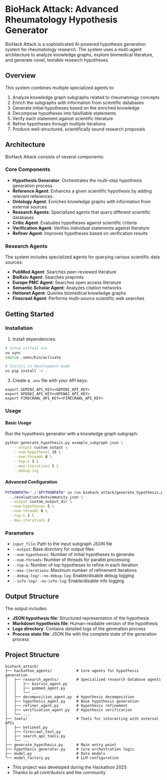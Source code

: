 # BioHack Attack: Advanced Rheumatology Hypothesis Generator

BioHack Attack is a sophisticated AI-powered hypothesis generation system for rheumatology research. The system uses a multi-agent architecture to analyze knowledge graphs, explore biomedical literature, and generate novel, testable research hypotheses.

## Overview

This system combines multiple specialized agents to:

1. Analyze knowledge graph subgraphs related to rheumatology concepts
2. Enrich the subgraphs with information from scientific databases
3. Generate initial hypotheses based on the enriched knowledge
4. Decompose hypotheses into falsifiable statements
5. Verify each statement against scientific literature
6. Refine hypotheses through multiple iterations
7. Produce well-structured, scientifically sound research proposals

## Architecture

BioHack Attack consists of several components:

### Core Components

- **Hypothesis Generator**: Orchestrates the multi-step hypothesis generation process
- **Reference Agent**: Enhances a given scientific hypothesis by adding relevant references.
- **Ontology Agent**: Enriches knowledge graphs with information from external sources
- **Research Agents**: Specialized agents that query different scientific databases
- **Critic Agent**: Evaluates hypotheses against scientific criteria
- **Verification Agent**: Verifies individual statements against literature
- **Refiner Agent**: Improves hypotheses based on verification results

### Research Agents

The system includes specialized agents for querying various scientific data sources:

- **PubMed Agent**: Searches peer-reviewed literature
- **BioRxiv Agent**: Searches preprints
- **Europe PMC Agent**: Searches open access literature
- **Semantic Scholar Agent**: Analyzes citation networks
- **Hetionet Agent**: Queries biomedical knowledge graphs
- **Firecrawl Agent**: Performs multi-source scientific web searches

## Getting Started

### Installation

1. Install dependencies:
```bash
# Setup virtual env
uv sync
source .venv/bin/activate

# Install in development mode
uv pip install -e .
```

3. Create a `.env` file with your API keys:
```
export GEMINI_API_KEY=<GEMINI_API_KEY>
export OPENAI_API_KEY=<OPENAI_API_KEY>
export FIRECRAWL_API_KEY=<FIRECRAWL_API_KEY>
```

### Usage

#### Basic Usage

Run the hypothesis generator with a knowledge graph subgraph:

```bash
python generate_hypothesis.py example_subgraph.json \
    --output custom_output \
    --num-hypotheses 10 \
    --num-threads 8 \
    --top-k 3 \
    --max-iterations 5 \
    --debug-log
```

#### Advanced Configuration

```bash
PYTHONPATH="./:$PYTHONPATH" uv run biohack_attack/generate_hypothesis.py \
  ../evaluation/Autoimmunity.json \
  --output custom_output_dir \
  --num-hypotheses 5 \
  --num-threads 8 \
  --top-k 3 \
  --max-iterations 2
```

### Parameters

- `input_file`: Path to the input subgraph JSON file
- `--output`: Base directory for output files
- `--num-hypotheses`: Number of initial hypotheses to generate
- `--num-threads`: Number of threads for parallel processing
- `--top-k`: Number of top hypotheses to refine in each iteration
- `--max-iterations`: Maximum number of refinement iterations
- `--debug-log/--no-debug-log`: Enable/disable debug logging
- `--info-log/--no-info-log`: Enable/disable info logging

## Output Structure

The output includes:

- **JSON hypothesis file**: Structured representation of the hypothesis
- **Markdown hypothesis file**: Human-readable version of the hypothesis
- **Logs directory**: Contains detailed logs of the generation process
- **Process state file**: JSON file with the complete state of the generation process

## Project Structure

```
biohack_attack/
├── hackathon_agents/           # Core agents for hypothesis generation
│   ├── research_agents/        # Specialized research database agents
│   │   ├── biorxiv_agent.py
│   │   ├── pubmed_agent.py
│   │   └── ...
│   ├── decomposition_agent.py  # Hypothesis decomposition
│   ├── hypothesis_agent.py     # Base hypothesis generation
│   ├── refiner_agent.py        # Hypothesis refinement
│   ├── verification_agent.py   # Hypothesis verification
│   └── ...
├── tools/                      # Tools for interacting with external APIs
│   ├── hetionet.py
│   ├── firecrawl_tool.py
│   ├── search_api_tools.py
│   └── ...
├── generate_hypothesis.py      # Main entry point
├── hypothesis_generator.py     # Core orchestration logic
├── model.py                    # Data models
└── model_factory.py            # LLM configuration
```

- This project was developed during the Hackathon 2025
- Thanks to all contributors and the community